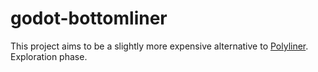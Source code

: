 # godot-bottomliner
This project aims to be a slightly more expensive alternative to [Polyliner](https://github.com/Firepal/godot-polyliner). Exploration phase.
